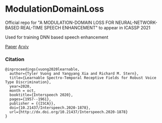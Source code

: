 # ModulationDomainLoss
Official repo for "A MODULATION-DOMAIN LOSS FOR NEURAL-NETWORK-BASED REAL-TIME SPEECH ENHANCEMENT" to appear in ICASSP 2021

Used for training DNN based speech enhancement

[Paper](https://www.isca-speech.org/archive/Interspeech_2020/pdfs/1878.pdf)
[Arxiv](https://arxiv.org/abs/2010.09151)

### Citation

```
@inproceedings{vuong2020learnable,
  author={Tyler Vuong and Yangyang Xia and Richard M. Stern},
  title={Learnable Spectro-Temporal Receptive Fields for Robust Voice Type Discrimination},
  year=2020,
  month = oct,
  booktitle={Interspeech 2020},
  pages={1957--1961},
  publisher = {{ISCA}},
  doi={10.21437/Interspeech.2020-1878},
  url={http://dx.doi.org/10.21437/Interspeech.2020-1878}
}

```


